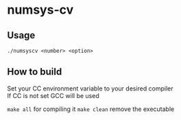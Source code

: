 # numsys-cv
## Usage
``./numsyscv <number> <option>``
## How to build
Set your CC environment variable to your desired compiler<br>
If CC is not set GCC will be used<br>

``make all`` for compiling it
``make clean`` remove the executable
